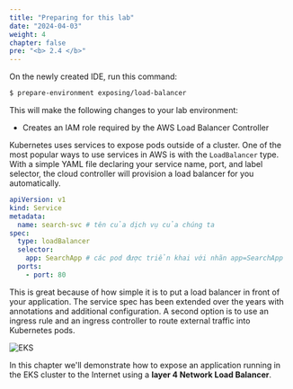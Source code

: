 ```yaml
---
title: "Preparing for this lab"
date: "2024-04-03"
weight: 4
chapter: false
pre: "<b> 2.4 </b>"
---
```


On the newly created IDE, run this command:

```bash
$ prepare-environment exposing/load-balancer
```

This will make the following changes to your lab environment:
- Creates an IAM role required by the AWS Load Balancer Controller


Kubernetes uses services to expose pods outside of a cluster. One of the most popular ways to use services in AWS is with the `LoadBalancer` type. With a simple YAML file declaring your service name, port, and label selector, the cloud controller will provision a load balancer for you automatically.

```yaml
apiVersion: v1
kind: Service
metadata:
  name: search-svc # tên của dịch vụ của chúng ta
spec:
  type: loadBalancer
  selector:
    app: SearchApp # các pod được triển khai với nhãn app=SearchApp
  ports:
    - port: 80
```

This is great because of how simple it is to put a load balancer in front of your application. The service spec has been extended over the years with annotations and additional configuration. A second option is to use an ingress rule and an ingress controller to route external traffic into Kubernetes pods.

![EKS](../../../images/1/00013.png?featherlight=false&width=60pc)

In this chapter we'll demonstrate how to expose an application running in the EKS cluster to the Internet using a **layer 4 Network Load Balancer**.
